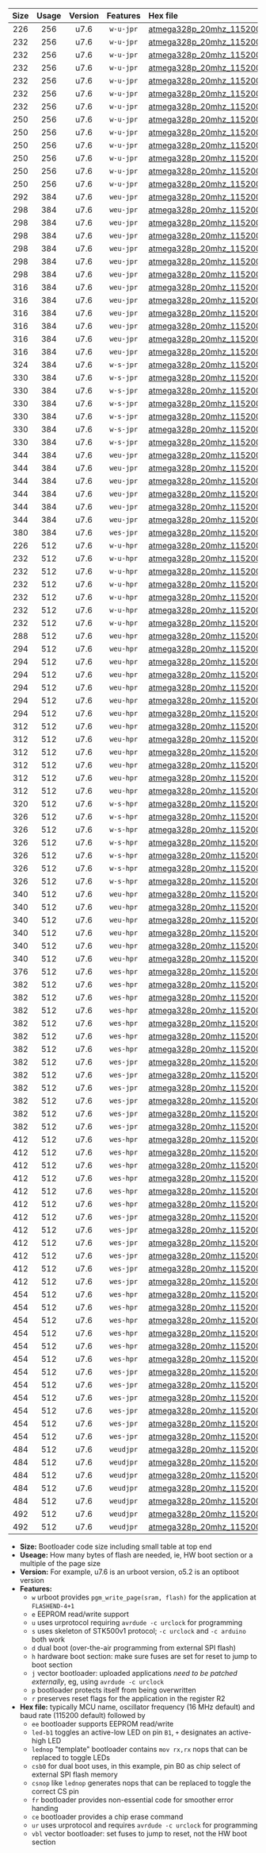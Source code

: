 |Size|Usage|Version|Features|Hex file|
|:-:|:-:|:-:|:-:|:--|
|226|256|u7.6|`w-u-jpr`|[atmega328p_20mhz_115200bps_ur_vbl.hex](https://raw.githubusercontent.com/stefanrueger/urboot/main/atmega328p_20mhz_115200bps_ur_vbl.hex)|
|232|256|u7.6|`w-u-jpr`|[atmega328p_20mhz_115200bps_led+b1_ur_vbl.hex](https://raw.githubusercontent.com/stefanrueger/urboot/main/atmega328p_20mhz_115200bps_led+b1_ur_vbl.hex)|
|232|256|u7.6|`w-u-jpr`|[atmega328p_20mhz_115200bps_led+b5_ur_vbl.hex](https://raw.githubusercontent.com/stefanrueger/urboot/main/atmega328p_20mhz_115200bps_led+b5_ur_vbl.hex)|
|232|256|u7.6|`w-u-jpr`|[atmega328p_20mhz_115200bps_led+d5_ur_vbl.hex](https://raw.githubusercontent.com/stefanrueger/urboot/main/atmega328p_20mhz_115200bps_led+d5_ur_vbl.hex)|
|232|256|u7.6|`w-u-jpr`|[atmega328p_20mhz_115200bps_led-b1_ur_vbl.hex](https://raw.githubusercontent.com/stefanrueger/urboot/main/atmega328p_20mhz_115200bps_led-b1_ur_vbl.hex)|
|232|256|u7.6|`w-u-jpr`|[atmega328p_20mhz_115200bps_led-d5_ur_vbl.hex](https://raw.githubusercontent.com/stefanrueger/urboot/main/atmega328p_20mhz_115200bps_led-d5_ur_vbl.hex)|
|232|256|u7.6|`w-u-jpr`|[atmega328p_20mhz_115200bps_lednop_ur_vbl.hex](https://raw.githubusercontent.com/stefanrueger/urboot/main/atmega328p_20mhz_115200bps_lednop_ur_vbl.hex)|
|250|256|u7.6|`w-u-jpr`|[atmega328p_20mhz_115200bps_led+b1_fr_ur_vbl.hex](https://raw.githubusercontent.com/stefanrueger/urboot/main/atmega328p_20mhz_115200bps_led+b1_fr_ur_vbl.hex)|
|250|256|u7.6|`w-u-jpr`|[atmega328p_20mhz_115200bps_led+b5_fr_ur_vbl.hex](https://raw.githubusercontent.com/stefanrueger/urboot/main/atmega328p_20mhz_115200bps_led+b5_fr_ur_vbl.hex)|
|250|256|u7.6|`w-u-jpr`|[atmega328p_20mhz_115200bps_led+d5_fr_ur_vbl.hex](https://raw.githubusercontent.com/stefanrueger/urboot/main/atmega328p_20mhz_115200bps_led+d5_fr_ur_vbl.hex)|
|250|256|u7.6|`w-u-jpr`|[atmega328p_20mhz_115200bps_led-b1_fr_ur_vbl.hex](https://raw.githubusercontent.com/stefanrueger/urboot/main/atmega328p_20mhz_115200bps_led-b1_fr_ur_vbl.hex)|
|250|256|u7.6|`w-u-jpr`|[atmega328p_20mhz_115200bps_led-d5_fr_ur_vbl.hex](https://raw.githubusercontent.com/stefanrueger/urboot/main/atmega328p_20mhz_115200bps_led-d5_fr_ur_vbl.hex)|
|250|256|u7.6|`w-u-jpr`|[atmega328p_20mhz_115200bps_lednop_fr_ur_vbl.hex](https://raw.githubusercontent.com/stefanrueger/urboot/main/atmega328p_20mhz_115200bps_lednop_fr_ur_vbl.hex)|
|292|384|u7.6|`weu-jpr`|[atmega328p_20mhz_115200bps_ee_ur_vbl.hex](https://raw.githubusercontent.com/stefanrueger/urboot/main/atmega328p_20mhz_115200bps_ee_ur_vbl.hex)|
|298|384|u7.6|`weu-jpr`|[atmega328p_20mhz_115200bps_ee_led+b1_ur_vbl.hex](https://raw.githubusercontent.com/stefanrueger/urboot/main/atmega328p_20mhz_115200bps_ee_led+b1_ur_vbl.hex)|
|298|384|u7.6|`weu-jpr`|[atmega328p_20mhz_115200bps_ee_led+b5_ur_vbl.hex](https://raw.githubusercontent.com/stefanrueger/urboot/main/atmega328p_20mhz_115200bps_ee_led+b5_ur_vbl.hex)|
|298|384|u7.6|`weu-jpr`|[atmega328p_20mhz_115200bps_ee_led+d5_ur_vbl.hex](https://raw.githubusercontent.com/stefanrueger/urboot/main/atmega328p_20mhz_115200bps_ee_led+d5_ur_vbl.hex)|
|298|384|u7.6|`weu-jpr`|[atmega328p_20mhz_115200bps_ee_led-b1_ur_vbl.hex](https://raw.githubusercontent.com/stefanrueger/urboot/main/atmega328p_20mhz_115200bps_ee_led-b1_ur_vbl.hex)|
|298|384|u7.6|`weu-jpr`|[atmega328p_20mhz_115200bps_ee_led-d5_ur_vbl.hex](https://raw.githubusercontent.com/stefanrueger/urboot/main/atmega328p_20mhz_115200bps_ee_led-d5_ur_vbl.hex)|
|298|384|u7.6|`weu-jpr`|[atmega328p_20mhz_115200bps_ee_lednop_ur_vbl.hex](https://raw.githubusercontent.com/stefanrueger/urboot/main/atmega328p_20mhz_115200bps_ee_lednop_ur_vbl.hex)|
|316|384|u7.6|`weu-jpr`|[atmega328p_20mhz_115200bps_ee_led+b1_fr_ur_vbl.hex](https://raw.githubusercontent.com/stefanrueger/urboot/main/atmega328p_20mhz_115200bps_ee_led+b1_fr_ur_vbl.hex)|
|316|384|u7.6|`weu-jpr`|[atmega328p_20mhz_115200bps_ee_led+b5_fr_ur_vbl.hex](https://raw.githubusercontent.com/stefanrueger/urboot/main/atmega328p_20mhz_115200bps_ee_led+b5_fr_ur_vbl.hex)|
|316|384|u7.6|`weu-jpr`|[atmega328p_20mhz_115200bps_ee_led+d5_fr_ur_vbl.hex](https://raw.githubusercontent.com/stefanrueger/urboot/main/atmega328p_20mhz_115200bps_ee_led+d5_fr_ur_vbl.hex)|
|316|384|u7.6|`weu-jpr`|[atmega328p_20mhz_115200bps_ee_led-b1_fr_ur_vbl.hex](https://raw.githubusercontent.com/stefanrueger/urboot/main/atmega328p_20mhz_115200bps_ee_led-b1_fr_ur_vbl.hex)|
|316|384|u7.6|`weu-jpr`|[atmega328p_20mhz_115200bps_ee_led-d5_fr_ur_vbl.hex](https://raw.githubusercontent.com/stefanrueger/urboot/main/atmega328p_20mhz_115200bps_ee_led-d5_fr_ur_vbl.hex)|
|316|384|u7.6|`weu-jpr`|[atmega328p_20mhz_115200bps_ee_lednop_fr_ur_vbl.hex](https://raw.githubusercontent.com/stefanrueger/urboot/main/atmega328p_20mhz_115200bps_ee_lednop_fr_ur_vbl.hex)|
|324|384|u7.6|`w-s-jpr`|[atmega328p_20mhz_115200bps_vbl.hex](https://raw.githubusercontent.com/stefanrueger/urboot/main/atmega328p_20mhz_115200bps_vbl.hex)|
|330|384|u7.6|`w-s-jpr`|[atmega328p_20mhz_115200bps_led+b1_vbl.hex](https://raw.githubusercontent.com/stefanrueger/urboot/main/atmega328p_20mhz_115200bps_led+b1_vbl.hex)|
|330|384|u7.6|`w-s-jpr`|[atmega328p_20mhz_115200bps_led+b5_vbl.hex](https://raw.githubusercontent.com/stefanrueger/urboot/main/atmega328p_20mhz_115200bps_led+b5_vbl.hex)|
|330|384|u7.6|`w-s-jpr`|[atmega328p_20mhz_115200bps_led+d5_vbl.hex](https://raw.githubusercontent.com/stefanrueger/urboot/main/atmega328p_20mhz_115200bps_led+d5_vbl.hex)|
|330|384|u7.6|`w-s-jpr`|[atmega328p_20mhz_115200bps_led-b1_vbl.hex](https://raw.githubusercontent.com/stefanrueger/urboot/main/atmega328p_20mhz_115200bps_led-b1_vbl.hex)|
|330|384|u7.6|`w-s-jpr`|[atmega328p_20mhz_115200bps_led-d5_vbl.hex](https://raw.githubusercontent.com/stefanrueger/urboot/main/atmega328p_20mhz_115200bps_led-d5_vbl.hex)|
|330|384|u7.6|`w-s-jpr`|[atmega328p_20mhz_115200bps_lednop_vbl.hex](https://raw.githubusercontent.com/stefanrueger/urboot/main/atmega328p_20mhz_115200bps_lednop_vbl.hex)|
|344|384|u7.6|`weu-jpr`|[atmega328p_20mhz_115200bps_ee_led+b1_fr_ce_ur_vbl.hex](https://raw.githubusercontent.com/stefanrueger/urboot/main/atmega328p_20mhz_115200bps_ee_led+b1_fr_ce_ur_vbl.hex)|
|344|384|u7.6|`weu-jpr`|[atmega328p_20mhz_115200bps_ee_led+b5_fr_ce_ur_vbl.hex](https://raw.githubusercontent.com/stefanrueger/urboot/main/atmega328p_20mhz_115200bps_ee_led+b5_fr_ce_ur_vbl.hex)|
|344|384|u7.6|`weu-jpr`|[atmega328p_20mhz_115200bps_ee_led+d5_fr_ce_ur_vbl.hex](https://raw.githubusercontent.com/stefanrueger/urboot/main/atmega328p_20mhz_115200bps_ee_led+d5_fr_ce_ur_vbl.hex)|
|344|384|u7.6|`weu-jpr`|[atmega328p_20mhz_115200bps_ee_led-b1_fr_ce_ur_vbl.hex](https://raw.githubusercontent.com/stefanrueger/urboot/main/atmega328p_20mhz_115200bps_ee_led-b1_fr_ce_ur_vbl.hex)|
|344|384|u7.6|`weu-jpr`|[atmega328p_20mhz_115200bps_ee_led-d5_fr_ce_ur_vbl.hex](https://raw.githubusercontent.com/stefanrueger/urboot/main/atmega328p_20mhz_115200bps_ee_led-d5_fr_ce_ur_vbl.hex)|
|344|384|u7.6|`weu-jpr`|[atmega328p_20mhz_115200bps_ee_lednop_fr_ce_ur_vbl.hex](https://raw.githubusercontent.com/stefanrueger/urboot/main/atmega328p_20mhz_115200bps_ee_lednop_fr_ce_ur_vbl.hex)|
|380|384|u7.6|`wes-jpr`|[atmega328p_20mhz_115200bps_ee_vbl.hex](https://raw.githubusercontent.com/stefanrueger/urboot/main/atmega328p_20mhz_115200bps_ee_vbl.hex)|
|226|512|u7.6|`w-u-hpr`|[atmega328p_20mhz_115200bps_ur.hex](https://raw.githubusercontent.com/stefanrueger/urboot/main/atmega328p_20mhz_115200bps_ur.hex)|
|232|512|u7.6|`w-u-hpr`|[atmega328p_20mhz_115200bps_led+b1_ur.hex](https://raw.githubusercontent.com/stefanrueger/urboot/main/atmega328p_20mhz_115200bps_led+b1_ur.hex)|
|232|512|u7.6|`w-u-hpr`|[atmega328p_20mhz_115200bps_led+b5_ur.hex](https://raw.githubusercontent.com/stefanrueger/urboot/main/atmega328p_20mhz_115200bps_led+b5_ur.hex)|
|232|512|u7.6|`w-u-hpr`|[atmega328p_20mhz_115200bps_led+d5_ur.hex](https://raw.githubusercontent.com/stefanrueger/urboot/main/atmega328p_20mhz_115200bps_led+d5_ur.hex)|
|232|512|u7.6|`w-u-hpr`|[atmega328p_20mhz_115200bps_led-b1_ur.hex](https://raw.githubusercontent.com/stefanrueger/urboot/main/atmega328p_20mhz_115200bps_led-b1_ur.hex)|
|232|512|u7.6|`w-u-hpr`|[atmega328p_20mhz_115200bps_led-d5_ur.hex](https://raw.githubusercontent.com/stefanrueger/urboot/main/atmega328p_20mhz_115200bps_led-d5_ur.hex)|
|232|512|u7.6|`w-u-hpr`|[atmega328p_20mhz_115200bps_lednop_ur.hex](https://raw.githubusercontent.com/stefanrueger/urboot/main/atmega328p_20mhz_115200bps_lednop_ur.hex)|
|288|512|u7.6|`weu-hpr`|[atmega328p_20mhz_115200bps_ee_ur.hex](https://raw.githubusercontent.com/stefanrueger/urboot/main/atmega328p_20mhz_115200bps_ee_ur.hex)|
|294|512|u7.6|`weu-hpr`|[atmega328p_20mhz_115200bps_ee_led+b1_ur.hex](https://raw.githubusercontent.com/stefanrueger/urboot/main/atmega328p_20mhz_115200bps_ee_led+b1_ur.hex)|
|294|512|u7.6|`weu-hpr`|[atmega328p_20mhz_115200bps_ee_led+b5_ur.hex](https://raw.githubusercontent.com/stefanrueger/urboot/main/atmega328p_20mhz_115200bps_ee_led+b5_ur.hex)|
|294|512|u7.6|`weu-hpr`|[atmega328p_20mhz_115200bps_ee_led+d5_ur.hex](https://raw.githubusercontent.com/stefanrueger/urboot/main/atmega328p_20mhz_115200bps_ee_led+d5_ur.hex)|
|294|512|u7.6|`weu-hpr`|[atmega328p_20mhz_115200bps_ee_led-b1_ur.hex](https://raw.githubusercontent.com/stefanrueger/urboot/main/atmega328p_20mhz_115200bps_ee_led-b1_ur.hex)|
|294|512|u7.6|`weu-hpr`|[atmega328p_20mhz_115200bps_ee_led-d5_ur.hex](https://raw.githubusercontent.com/stefanrueger/urboot/main/atmega328p_20mhz_115200bps_ee_led-d5_ur.hex)|
|294|512|u7.6|`weu-hpr`|[atmega328p_20mhz_115200bps_ee_lednop_ur.hex](https://raw.githubusercontent.com/stefanrueger/urboot/main/atmega328p_20mhz_115200bps_ee_lednop_ur.hex)|
|312|512|u7.6|`weu-hpr`|[atmega328p_20mhz_115200bps_ee_led+b1_fr_ur.hex](https://raw.githubusercontent.com/stefanrueger/urboot/main/atmega328p_20mhz_115200bps_ee_led+b1_fr_ur.hex)|
|312|512|u7.6|`weu-hpr`|[atmega328p_20mhz_115200bps_ee_led+b5_fr_ur.hex](https://raw.githubusercontent.com/stefanrueger/urboot/main/atmega328p_20mhz_115200bps_ee_led+b5_fr_ur.hex)|
|312|512|u7.6|`weu-hpr`|[atmega328p_20mhz_115200bps_ee_led+d5_fr_ur.hex](https://raw.githubusercontent.com/stefanrueger/urboot/main/atmega328p_20mhz_115200bps_ee_led+d5_fr_ur.hex)|
|312|512|u7.6|`weu-hpr`|[atmega328p_20mhz_115200bps_ee_led-b1_fr_ur.hex](https://raw.githubusercontent.com/stefanrueger/urboot/main/atmega328p_20mhz_115200bps_ee_led-b1_fr_ur.hex)|
|312|512|u7.6|`weu-hpr`|[atmega328p_20mhz_115200bps_ee_led-d5_fr_ur.hex](https://raw.githubusercontent.com/stefanrueger/urboot/main/atmega328p_20mhz_115200bps_ee_led-d5_fr_ur.hex)|
|312|512|u7.6|`weu-hpr`|[atmega328p_20mhz_115200bps_ee_lednop_fr_ur.hex](https://raw.githubusercontent.com/stefanrueger/urboot/main/atmega328p_20mhz_115200bps_ee_lednop_fr_ur.hex)|
|320|512|u7.6|`w-s-hpr`|[atmega328p_20mhz_115200bps.hex](https://raw.githubusercontent.com/stefanrueger/urboot/main/atmega328p_20mhz_115200bps.hex)|
|326|512|u7.6|`w-s-hpr`|[atmega328p_20mhz_115200bps_led+b1.hex](https://raw.githubusercontent.com/stefanrueger/urboot/main/atmega328p_20mhz_115200bps_led+b1.hex)|
|326|512|u7.6|`w-s-hpr`|[atmega328p_20mhz_115200bps_led+b5.hex](https://raw.githubusercontent.com/stefanrueger/urboot/main/atmega328p_20mhz_115200bps_led+b5.hex)|
|326|512|u7.6|`w-s-hpr`|[atmega328p_20mhz_115200bps_led+d5.hex](https://raw.githubusercontent.com/stefanrueger/urboot/main/atmega328p_20mhz_115200bps_led+d5.hex)|
|326|512|u7.6|`w-s-hpr`|[atmega328p_20mhz_115200bps_led-b1.hex](https://raw.githubusercontent.com/stefanrueger/urboot/main/atmega328p_20mhz_115200bps_led-b1.hex)|
|326|512|u7.6|`w-s-hpr`|[atmega328p_20mhz_115200bps_led-d5.hex](https://raw.githubusercontent.com/stefanrueger/urboot/main/atmega328p_20mhz_115200bps_led-d5.hex)|
|326|512|u7.6|`w-s-hpr`|[atmega328p_20mhz_115200bps_lednop.hex](https://raw.githubusercontent.com/stefanrueger/urboot/main/atmega328p_20mhz_115200bps_lednop.hex)|
|340|512|u7.6|`weu-hpr`|[atmega328p_20mhz_115200bps_ee_led+b1_fr_ce_ur.hex](https://raw.githubusercontent.com/stefanrueger/urboot/main/atmega328p_20mhz_115200bps_ee_led+b1_fr_ce_ur.hex)|
|340|512|u7.6|`weu-hpr`|[atmega328p_20mhz_115200bps_ee_led+b5_fr_ce_ur.hex](https://raw.githubusercontent.com/stefanrueger/urboot/main/atmega328p_20mhz_115200bps_ee_led+b5_fr_ce_ur.hex)|
|340|512|u7.6|`weu-hpr`|[atmega328p_20mhz_115200bps_ee_led+d5_fr_ce_ur.hex](https://raw.githubusercontent.com/stefanrueger/urboot/main/atmega328p_20mhz_115200bps_ee_led+d5_fr_ce_ur.hex)|
|340|512|u7.6|`weu-hpr`|[atmega328p_20mhz_115200bps_ee_led-b1_fr_ce_ur.hex](https://raw.githubusercontent.com/stefanrueger/urboot/main/atmega328p_20mhz_115200bps_ee_led-b1_fr_ce_ur.hex)|
|340|512|u7.6|`weu-hpr`|[atmega328p_20mhz_115200bps_ee_led-d5_fr_ce_ur.hex](https://raw.githubusercontent.com/stefanrueger/urboot/main/atmega328p_20mhz_115200bps_ee_led-d5_fr_ce_ur.hex)|
|340|512|u7.6|`weu-hpr`|[atmega328p_20mhz_115200bps_ee_lednop_fr_ce_ur.hex](https://raw.githubusercontent.com/stefanrueger/urboot/main/atmega328p_20mhz_115200bps_ee_lednop_fr_ce_ur.hex)|
|376|512|u7.6|`wes-hpr`|[atmega328p_20mhz_115200bps_ee.hex](https://raw.githubusercontent.com/stefanrueger/urboot/main/atmega328p_20mhz_115200bps_ee.hex)|
|382|512|u7.6|`wes-hpr`|[atmega328p_20mhz_115200bps_ee_led+b1.hex](https://raw.githubusercontent.com/stefanrueger/urboot/main/atmega328p_20mhz_115200bps_ee_led+b1.hex)|
|382|512|u7.6|`wes-hpr`|[atmega328p_20mhz_115200bps_ee_led+b5.hex](https://raw.githubusercontent.com/stefanrueger/urboot/main/atmega328p_20mhz_115200bps_ee_led+b5.hex)|
|382|512|u7.6|`wes-hpr`|[atmega328p_20mhz_115200bps_ee_led+d5.hex](https://raw.githubusercontent.com/stefanrueger/urboot/main/atmega328p_20mhz_115200bps_ee_led+d5.hex)|
|382|512|u7.6|`wes-hpr`|[atmega328p_20mhz_115200bps_ee_led-b1.hex](https://raw.githubusercontent.com/stefanrueger/urboot/main/atmega328p_20mhz_115200bps_ee_led-b1.hex)|
|382|512|u7.6|`wes-hpr`|[atmega328p_20mhz_115200bps_ee_led-d5.hex](https://raw.githubusercontent.com/stefanrueger/urboot/main/atmega328p_20mhz_115200bps_ee_led-d5.hex)|
|382|512|u7.6|`wes-hpr`|[atmega328p_20mhz_115200bps_ee_lednop.hex](https://raw.githubusercontent.com/stefanrueger/urboot/main/atmega328p_20mhz_115200bps_ee_lednop.hex)|
|382|512|u7.6|`wes-jpr`|[atmega328p_20mhz_115200bps_ee_led+b1_vbl.hex](https://raw.githubusercontent.com/stefanrueger/urboot/main/atmega328p_20mhz_115200bps_ee_led+b1_vbl.hex)|
|382|512|u7.6|`wes-jpr`|[atmega328p_20mhz_115200bps_ee_led+b5_vbl.hex](https://raw.githubusercontent.com/stefanrueger/urboot/main/atmega328p_20mhz_115200bps_ee_led+b5_vbl.hex)|
|382|512|u7.6|`wes-jpr`|[atmega328p_20mhz_115200bps_ee_led+d5_vbl.hex](https://raw.githubusercontent.com/stefanrueger/urboot/main/atmega328p_20mhz_115200bps_ee_led+d5_vbl.hex)|
|382|512|u7.6|`wes-jpr`|[atmega328p_20mhz_115200bps_ee_led-b1_vbl.hex](https://raw.githubusercontent.com/stefanrueger/urboot/main/atmega328p_20mhz_115200bps_ee_led-b1_vbl.hex)|
|382|512|u7.6|`wes-jpr`|[atmega328p_20mhz_115200bps_ee_led-d5_vbl.hex](https://raw.githubusercontent.com/stefanrueger/urboot/main/atmega328p_20mhz_115200bps_ee_led-d5_vbl.hex)|
|382|512|u7.6|`wes-jpr`|[atmega328p_20mhz_115200bps_ee_lednop_vbl.hex](https://raw.githubusercontent.com/stefanrueger/urboot/main/atmega328p_20mhz_115200bps_ee_lednop_vbl.hex)|
|412|512|u7.6|`wes-hpr`|[atmega328p_20mhz_115200bps_ee_led+b1_fr.hex](https://raw.githubusercontent.com/stefanrueger/urboot/main/atmega328p_20mhz_115200bps_ee_led+b1_fr.hex)|
|412|512|u7.6|`wes-hpr`|[atmega328p_20mhz_115200bps_ee_led+b5_fr.hex](https://raw.githubusercontent.com/stefanrueger/urboot/main/atmega328p_20mhz_115200bps_ee_led+b5_fr.hex)|
|412|512|u7.6|`wes-hpr`|[atmega328p_20mhz_115200bps_ee_led+d5_fr.hex](https://raw.githubusercontent.com/stefanrueger/urboot/main/atmega328p_20mhz_115200bps_ee_led+d5_fr.hex)|
|412|512|u7.6|`wes-hpr`|[atmega328p_20mhz_115200bps_ee_led-b1_fr.hex](https://raw.githubusercontent.com/stefanrueger/urboot/main/atmega328p_20mhz_115200bps_ee_led-b1_fr.hex)|
|412|512|u7.6|`wes-hpr`|[atmega328p_20mhz_115200bps_ee_led-d5_fr.hex](https://raw.githubusercontent.com/stefanrueger/urboot/main/atmega328p_20mhz_115200bps_ee_led-d5_fr.hex)|
|412|512|u7.6|`wes-hpr`|[atmega328p_20mhz_115200bps_ee_lednop_fr.hex](https://raw.githubusercontent.com/stefanrueger/urboot/main/atmega328p_20mhz_115200bps_ee_lednop_fr.hex)|
|412|512|u7.6|`wes-jpr`|[atmega328p_20mhz_115200bps_ee_led+b1_fr_vbl.hex](https://raw.githubusercontent.com/stefanrueger/urboot/main/atmega328p_20mhz_115200bps_ee_led+b1_fr_vbl.hex)|
|412|512|u7.6|`wes-jpr`|[atmega328p_20mhz_115200bps_ee_led+b5_fr_vbl.hex](https://raw.githubusercontent.com/stefanrueger/urboot/main/atmega328p_20mhz_115200bps_ee_led+b5_fr_vbl.hex)|
|412|512|u7.6|`wes-jpr`|[atmega328p_20mhz_115200bps_ee_led+d5_fr_vbl.hex](https://raw.githubusercontent.com/stefanrueger/urboot/main/atmega328p_20mhz_115200bps_ee_led+d5_fr_vbl.hex)|
|412|512|u7.6|`wes-jpr`|[atmega328p_20mhz_115200bps_ee_led-b1_fr_vbl.hex](https://raw.githubusercontent.com/stefanrueger/urboot/main/atmega328p_20mhz_115200bps_ee_led-b1_fr_vbl.hex)|
|412|512|u7.6|`wes-jpr`|[atmega328p_20mhz_115200bps_ee_led-d5_fr_vbl.hex](https://raw.githubusercontent.com/stefanrueger/urboot/main/atmega328p_20mhz_115200bps_ee_led-d5_fr_vbl.hex)|
|412|512|u7.6|`wes-jpr`|[atmega328p_20mhz_115200bps_ee_lednop_fr_vbl.hex](https://raw.githubusercontent.com/stefanrueger/urboot/main/atmega328p_20mhz_115200bps_ee_lednop_fr_vbl.hex)|
|454|512|u7.6|`wes-hpr`|[atmega328p_20mhz_115200bps_ee_led+b1_fr_ce.hex](https://raw.githubusercontent.com/stefanrueger/urboot/main/atmega328p_20mhz_115200bps_ee_led+b1_fr_ce.hex)|
|454|512|u7.6|`wes-hpr`|[atmega328p_20mhz_115200bps_ee_led+b5_fr_ce.hex](https://raw.githubusercontent.com/stefanrueger/urboot/main/atmega328p_20mhz_115200bps_ee_led+b5_fr_ce.hex)|
|454|512|u7.6|`wes-hpr`|[atmega328p_20mhz_115200bps_ee_led+d5_fr_ce.hex](https://raw.githubusercontent.com/stefanrueger/urboot/main/atmega328p_20mhz_115200bps_ee_led+d5_fr_ce.hex)|
|454|512|u7.6|`wes-hpr`|[atmega328p_20mhz_115200bps_ee_led-b1_fr_ce.hex](https://raw.githubusercontent.com/stefanrueger/urboot/main/atmega328p_20mhz_115200bps_ee_led-b1_fr_ce.hex)|
|454|512|u7.6|`wes-hpr`|[atmega328p_20mhz_115200bps_ee_led-d5_fr_ce.hex](https://raw.githubusercontent.com/stefanrueger/urboot/main/atmega328p_20mhz_115200bps_ee_led-d5_fr_ce.hex)|
|454|512|u7.6|`wes-hpr`|[atmega328p_20mhz_115200bps_ee_lednop_fr_ce.hex](https://raw.githubusercontent.com/stefanrueger/urboot/main/atmega328p_20mhz_115200bps_ee_lednop_fr_ce.hex)|
|454|512|u7.6|`wes-jpr`|[atmega328p_20mhz_115200bps_ee_led+b1_fr_ce_vbl.hex](https://raw.githubusercontent.com/stefanrueger/urboot/main/atmega328p_20mhz_115200bps_ee_led+b1_fr_ce_vbl.hex)|
|454|512|u7.6|`wes-jpr`|[atmega328p_20mhz_115200bps_ee_led+b5_fr_ce_vbl.hex](https://raw.githubusercontent.com/stefanrueger/urboot/main/atmega328p_20mhz_115200bps_ee_led+b5_fr_ce_vbl.hex)|
|454|512|u7.6|`wes-jpr`|[atmega328p_20mhz_115200bps_ee_led+d5_fr_ce_vbl.hex](https://raw.githubusercontent.com/stefanrueger/urboot/main/atmega328p_20mhz_115200bps_ee_led+d5_fr_ce_vbl.hex)|
|454|512|u7.6|`wes-jpr`|[atmega328p_20mhz_115200bps_ee_led-b1_fr_ce_vbl.hex](https://raw.githubusercontent.com/stefanrueger/urboot/main/atmega328p_20mhz_115200bps_ee_led-b1_fr_ce_vbl.hex)|
|454|512|u7.6|`wes-jpr`|[atmega328p_20mhz_115200bps_ee_led-d5_fr_ce_vbl.hex](https://raw.githubusercontent.com/stefanrueger/urboot/main/atmega328p_20mhz_115200bps_ee_led-d5_fr_ce_vbl.hex)|
|454|512|u7.6|`wes-jpr`|[atmega328p_20mhz_115200bps_ee_lednop_fr_ce_vbl.hex](https://raw.githubusercontent.com/stefanrueger/urboot/main/atmega328p_20mhz_115200bps_ee_lednop_fr_ce_vbl.hex)|
|484|512|u7.6|`weudjpr`|[atmega328p_20mhz_115200bps_ee_led+b1_csb0_fr_ce_ur_vbl.hex](https://raw.githubusercontent.com/stefanrueger/urboot/main/atmega328p_20mhz_115200bps_ee_led+b1_csb0_fr_ce_ur_vbl.hex)|
|484|512|u7.6|`weudjpr`|[atmega328p_20mhz_115200bps_ee_led+b5_csb0_fr_ce_ur_vbl.hex](https://raw.githubusercontent.com/stefanrueger/urboot/main/atmega328p_20mhz_115200bps_ee_led+b5_csb0_fr_ce_ur_vbl.hex)|
|484|512|u7.6|`weudjpr`|[atmega328p_20mhz_115200bps_ee_led+d5_csb0_fr_ce_ur_vbl.hex](https://raw.githubusercontent.com/stefanrueger/urboot/main/atmega328p_20mhz_115200bps_ee_led+d5_csb0_fr_ce_ur_vbl.hex)|
|484|512|u7.6|`weudjpr`|[atmega328p_20mhz_115200bps_ee_led-b1_csb0_fr_ce_ur_vbl.hex](https://raw.githubusercontent.com/stefanrueger/urboot/main/atmega328p_20mhz_115200bps_ee_led-b1_csb0_fr_ce_ur_vbl.hex)|
|484|512|u7.6|`weudjpr`|[atmega328p_20mhz_115200bps_ee_led-d5_csb0_fr_ce_ur_vbl.hex](https://raw.githubusercontent.com/stefanrueger/urboot/main/atmega328p_20mhz_115200bps_ee_led-d5_csb0_fr_ce_ur_vbl.hex)|
|492|512|u7.6|`weudjpr`|[atmega328p_20mhz_115200bps_ee_led+b1_csd5_fr_ce_ur_vbl.hex](https://raw.githubusercontent.com/stefanrueger/urboot/main/atmega328p_20mhz_115200bps_ee_led+b1_csd5_fr_ce_ur_vbl.hex)|
|492|512|u7.6|`weudjpr`|[atmega328p_20mhz_115200bps_ee_lednop_csnop_fr_ce_ur_vbl.hex](https://raw.githubusercontent.com/stefanrueger/urboot/main/atmega328p_20mhz_115200bps_ee_lednop_csnop_fr_ce_ur_vbl.hex)|

- **Size:** Bootloader code size including small table at top end
- **Useage:** How many bytes of flash are needed, ie, HW boot section or a multiple of the page size
- **Version:** For example, u7.6 is an urboot version, o5.2 is an optiboot version
- **Features:**
  + `w` urboot provides `pgm_write_page(sram, flash)` for the application at `FLASHEND-4+1`
  + `e` EEPROM read/write support
  + `u` uses urprotocol requiring `avrdude -c urclock` for programming
  + `s` uses skeleton of STK500v1 protocol; `-c urclock` and `-c arduino` both work
  + `d` dual boot (over-the-air programming from external SPI flash)
  + `h` hardware boot section: make sure fuses are set for reset to jump to boot section
  + `j` vector bootloader: uploaded applications *need to be patched externally*, eg, using `avrdude -c urclock`
  + `p` bootloader protects itself from being overwritten
  + `r` preserves reset flags for the application in the register R2
- **Hex file:** typically MCU name, oscillator frequency (16 MHz default) and baud rate (115200 default) followed by
  + `ee` bootloader supports EEPROM read/write
  + `led-b1` toggles an active-low LED on pin `B1`, `+` designates an active-high LED
  + `lednop` "template" bootloader contains `mov rx,rx` nops that can be replaced to toggle LEDs
  + `csb0` for dual boot uses, in this example, pin B0 as chip select of external SPI flash memory
  + `csnop` like `lednop` generates nops that can be replaced to toggle the correct CS pin
  + `fr` bootloader provides non-essential code for smoother error handing
  + `ce` bootloader provides a chip erase command
  + `ur` uses urprotocol and requires `avrdude -c urclock` for programming
  + `vbl` vector bootloader: set fuses to jump to reset, not the HW boot section

